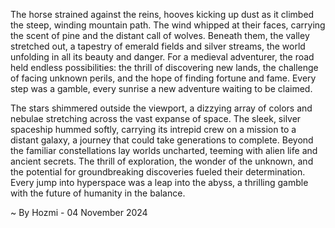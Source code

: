 
The horse strained against the reins, hooves kicking up dust as it climbed the steep, winding mountain path. The wind whipped at their faces, carrying the scent of pine and the distant call of wolves. Beneath them, the valley stretched out, a tapestry of emerald fields and silver streams, the world unfolding in all its beauty and danger. For a medieval adventurer, the road held endless possibilities: the thrill of discovering new lands, the challenge of facing unknown perils, and the hope of finding fortune and fame. Every step was a gamble, every sunrise a new adventure waiting to be claimed.

The stars shimmered outside the viewport, a dizzying array of colors and nebulae stretching across the vast expanse of space. The sleek, silver spaceship hummed softly, carrying its intrepid crew on a mission to a distant galaxy, a journey that could take generations to complete. Beyond the familiar constellations lay worlds uncharted, teeming with alien life and ancient secrets. The thrill of exploration, the wonder of the unknown, and the potential for groundbreaking discoveries fueled their determination. Every jump into hyperspace was a leap into the abyss, a thrilling gamble with the future of humanity in the balance. 

~ By Hozmi - 04 November 2024
